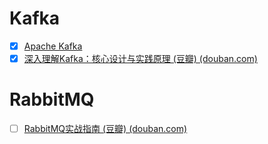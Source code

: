 # Kafka
- [x]  [Apache Kafka](https://kafka.apache.org/documentation/)
- [x] [深入理解Kafka：核心设计与实践原理 (豆瓣) (douban.com)](https://book.douban.com/subject/30437872/)
# RabbitMQ
- [ ] [RabbitMQ实战指南 (豆瓣) (douban.com)](https://book.douban.com/subject/27591386/)